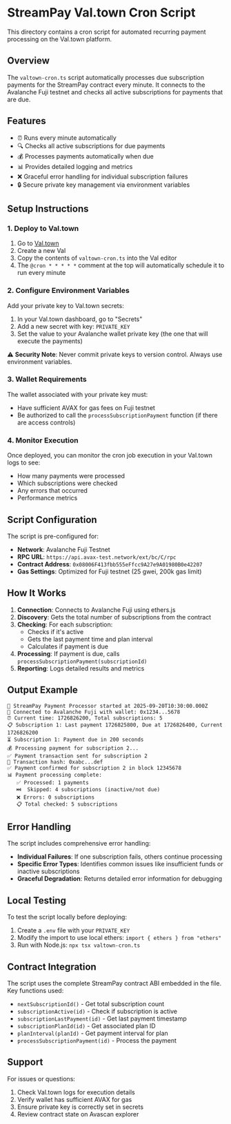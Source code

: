 # StreamPay Val.town Cron Script

This directory contains a cron script for automated recurring payment processing on the Val.town platform.

## Overview

The `valtown-cron.ts` script automatically processes due subscription payments for the StreamPay contract every minute. It connects to the Avalanche Fuji testnet and checks all active subscriptions for payments that are due.

## Features

- ⏰ Runs every minute automatically
- 🔍 Checks all active subscriptions for due payments
- 💰 Processes payments automatically when due
- 📊 Provides detailed logging and metrics
- ❌ Graceful error handling for individual subscription failures
- 🔒 Secure private key management via environment variables

## Setup Instructions

### 1. Deploy to Val.town

1. Go to [Val.town](https://val.town)
2. Create a new Val
3. Copy the contents of `valtown-cron.ts` into the Val editor
4. The `@cron * * * * *` comment at the top will automatically schedule it to run every minute

### 2. Configure Environment Variables

Add your private key to Val.town secrets:

1. In your Val.town dashboard, go to "Secrets"
2. Add a new secret with key: `PRIVATE_KEY`
3. Set the value to your Avalanche wallet private key (the one that will execute the payments)

⚠️ **Security Note**: Never commit private keys to version control. Always use environment variables.

### 3. Wallet Requirements

The wallet associated with your private key must:
- Have sufficient AVAX for gas fees on Fuji testnet
- Be authorized to call the `processSubscriptionPayment` function (if there are access controls)

### 4. Monitor Execution

Once deployed, you can monitor the cron job execution in your Val.town logs to see:
- How many payments were processed
- Which subscriptions were checked
- Any errors that occurred
- Performance metrics

## Script Configuration

The script is pre-configured for:
- **Network**: Avalanche Fuji Testnet
- **RPC URL**: `https://api.avax-test.network/ext/bc/C/rpc`
- **Contract Address**: `0x08006F413fbb555eFfcc9A27e9A01980B0e42207`
- **Gas Settings**: Optimized for Fuji testnet (25 gwei, 200k gas limit)

## How It Works

1. **Connection**: Connects to Avalanche Fuji using ethers.js
2. **Discovery**: Gets the total number of subscriptions from the contract
3. **Checking**: For each subscription:
   - Checks if it's active
   - Gets the last payment time and plan interval
   - Calculates if payment is due
4. **Processing**: If payment is due, calls `processSubscriptionPayment(subscriptionId)`
5. **Reporting**: Logs detailed results and metrics

## Output Example

```
🚀 StreamPay Payment Processor started at 2025-09-20T10:30:00.000Z
🔗 Connected to Avalanche Fuji with wallet: 0x1234...5678
⏰ Current time: 1726826200, Total subscriptions: 5
📋 Subscription 1: Last payment 1726825800, Due at 1726826400, Current 1726826200
⏳ Subscription 1: Payment due in 200 seconds
💰 Processing payment for subscription 2...
✅ Payment transaction sent for subscription 2
🧾 Transaction hash: 0xabc...def
✅ Payment confirmed for subscription 2 in block 12345678
📊 Payment processing complete:
   ✅ Processed: 1 payments
   ⏭️  Skipped: 4 subscriptions (inactive/not due)
   ❌ Errors: 0 subscriptions
   📋 Total checked: 5 subscriptions
```

## Error Handling

The script includes comprehensive error handling:
- **Individual Failures**: If one subscription fails, others continue processing
- **Specific Error Types**: Identifies common issues like insufficient funds or inactive subscriptions
- **Graceful Degradation**: Returns detailed error information for debugging

## Local Testing

To test the script locally before deploying:

1. Create a `.env` file with your `PRIVATE_KEY`
2. Modify the import to use local ethers: `import { ethers } from "ethers"`
3. Run with Node.js: `npx tsx valtown-cron.ts`

## Contract Integration

The script uses the complete StreamPay contract ABI embedded in the file. Key functions used:
- `nextSubscriptionId()` - Get total subscription count
- `subscriptionActive(id)` - Check if subscription is active
- `subscriptionLastPayment(id)` - Get last payment timestamp
- `subscriptionPlanId(id)` - Get associated plan ID
- `planInterval(planId)` - Get payment interval for plan
- `processSubscriptionPayment(id)` - Process the payment

## Support

For issues or questions:
1. Check Val.town logs for execution details
2. Verify wallet has sufficient AVAX for gas
3. Ensure private key is correctly set in secrets
4. Review contract state on Avascan explorer